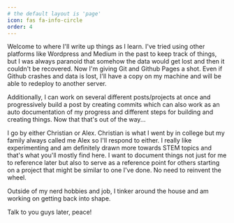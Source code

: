 ```yaml
---
# the default layout is 'page'
icon: fas fa-info-circle
order: 4
---
```


Welcome to where I'll write up things as I learn. I've tried using other platforms like Wordpress and Medium in the past to keep track of things, but I was always paranoid that somehow the data would get lost and then it couldn't be recovered. Now I'm giving Git and Github Pages a shot. Even if Github crashes and data is lost, I'll have a copy on my machine and will be able to redeploy to another server.

Additionally, I can work on several different posts/projects at once and progressively build a post by creating commits which can also work as an auto documentation of my progress and different steps for building and creating things. Now that that's out of the way...

I go by either Christian or Alex. Christian is what I went by in college but my family always called me Alex so I'll respond to either. I really like experimenting and am definitely drawn more towards STEM topics and that's what you'll mostly find here. I want to document things not just for me to reference later but also to serve as a reference point for others starting on a project that might be similar to one I've done. No need to reinvent the wheel.

Outside of my nerd hobbies and job, I tinker around the house and am working on getting back into shape.

Talk to you guys later, peace!

